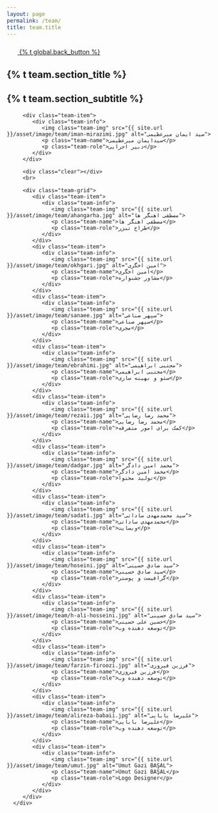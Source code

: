 ```yaml
---
layout: page
permalink: /team/
title: team.title
---
```



<section class="main-content">
   <div class="goback">
      <a href="{{ site.url }}/{{ site.lang }}" class="go-back">
         <svg width="24" height="24" viewBox="0 0 34 34" class="back-icon">
            <path fill="#FFFFFF" d="M17,33.5C7.9,33.5,0.5,26.1,0.5,17C0.5,7.9,7.9,0.5,17,0.5c9.1,0,16.5,7.4,16.5,16.5
               C33.5,26.1,26.1,33.5,17,33.5z M17,1.5C8.5,1.5,1.5,8.5,1.5,17s7,15.5,15.5,15.5s15.5-7,15.5-15.5S25.5,1.5,17,1.5z"></path>
            <path fill-rule="evenodd" clip-rule="evenodd" fill="#FFFFFF" d="M15.8,10c-0.3-0.3-0.8-0.3-1.1,0l-6.3,6.3c-0.3,0.3-0.3,0.8,0,1.1
               l6.3,6.2c0.3,0.3,0.8,0.3,1.1,0s0.3-0.8,0-1.1l-5-5h14.4c0.4,0,0.8-0.3,0.8-0.8S25.7,16,25.2,16H10.8l5-5
               C16.1,10.7,16.1,10.3,15.8,10z"></path>
         </svg>
         <span>
         {% t global.back_button %}
         </span>
      </a>
   </div>

   <div class="page-box-content">
      <div class="page-box-content-padding">
         <h1 class="page-box-content-title">{% t team.section_title %}</h1>
         <h2 class="page-box-content-title">{% t team.section_subtitle %}</h2>

         <div class="team-item">
            <div class="team-info">
               <img class="team-img" src="{{ site.url }}/asset/image/team/iman-mirazimi.jpg" alt="سید ایمان میرعظیمی">
               <p class="team-name">سیدایمان میرعظیمی</p>
               <p class="team-role">دبیر اجرایی</p>
            </div>
         </div>

         <div class="clear"></div>
         <br>

         <div class="team-grid">
            <div class="team-item">
               <div class="team-info">
                  <img class="team-img" src="{{ site.url }}/asset/image/team/ahangarha.jpg" alt="مصطفی اهنگر ها">
                  <p class="team-name">مصطفی اهنگر ها</p>
                  <p class="team-role">طراح تیزر</p>
               </div>
            </div>
            <div class="team-item">
               <div class="team-info">
                  <img class="team-img" src="{{ site.url }}/asset/image/team/okhgari.jpg" alt="امین اخگری">
                  <p class="team-name">امین اخگری</p>
                  <p class="team-role">مشاور جشنواره</p>
               </div>
            </div>
            <div class="team-item">
               <div class="team-info">
                  <img class="team-img" src="{{ site.url }}/asset/image/team/sanaee.jpg" alt="سپهر صناعی">
                  <p class="team-name">سپهر صناعی</p>
                  <p class="team-role">مجری</p>
               </div>
            </div>
            <div class="team-item">
               <div class="team-info">
                  <img class="team-img" src="{{ site.url }}/asset/image/team/ebrahimi.jpg" alt="مجتبی ابراهیمی">
                  <p class="team-name">مجتبی ابراهیمی</p>
                  <p class="team-role">سئو و بهینه سازی</p>
               </div>
            </div>
            <div class="team-item">
               <div class="team-info">
                  <img class="team-img" src="{{ site.url }}/asset/image/team/rezaii.jpg" alt="محمد رضا رضایی">
                  <p class="team-name">محمد رضا رضایی</p>
                  <p class="team-role">کمک برای امور متفرقه</p>
               </div>
            </div>
            <div class="team-item">
               <div class="team-info">
                  <img class="team-img" src="{{ site.url }}/asset/image/team/dadgar.jpg" alt="محمد امین دادگر">
                  <p class="team-name">محمد امین دادگر</p>
                  <p class="team-role">تولید محتوا</p>
               </div>
            </div>
            <div class="team-item">
               <div class="team-info">
                  <img class="team-img" src="{{ site.url }}/asset/image/team/sadati.jpg" alt="سید محمدمهدی ساداتی">
                  <p class="team-name">محمدمهدی ساداتی</p>
                  <p class="team-role">وبسایت</p>
               </div>
            </div>
            <div class="team-item">
               <div class="team-info">
                  <img class="team-img" src="{{ site.url }}/asset/image/team/hoseini.jpg" alt="سید صادق حسینی">
                  <p class="team-name">سید صادق حسینی</p>
                  <p class="team-role">گرافیست و پوستر</p>
               </div>
            </div>
            <div class="team-item">
               <div class="team-info">
                  <img class="team-img" src="{{ site.url }}/asset/image/team/h-ali-hosseini.jpg" alt="سید صادق حسینی">
                  <p class="team-name">حسین علی حسینی</p>
                  <p class="team-role">توسعه دهنده وب</p>
               </div>
            </div>
            <div class="team-item">
               <div class="team-info">
                  <img class="team-img" src="{{ site.url }}/asset/image/team/farzin-firoozi.jpg" alt="فرزین فیروزی">
                  <p class="team-name">فرزین فیروزی</p>
                  <p class="team-role">توسعه دهنده وب</p>
               </div>
            </div>
            <div class="team-item">
               <div class="team-info">
                  <img class="team-img" src="{{ site.url }}/asset/image/team/alireza-babaii.jpg" alt="علیرضا بابایی">
                  <p class="team-name">علیرضا بابایی</p>
                  <p class="team-role">توسعه دهنده وب</p>
               </div>
            </div>
            <div class="team-item">
               <div class="team-info">
                  <img class="team-img" src="{{ site.url }}/asset/image/team/umut.jpg" alt="Umut Gazi BAŞAL">
                  <p class="team-name">Umut Gazi BAŞAL</p>
                  <p class="team-role">Logo Designer</p>
               </div>
            </div>
         </div>
      </div>
   </div>
</section>

